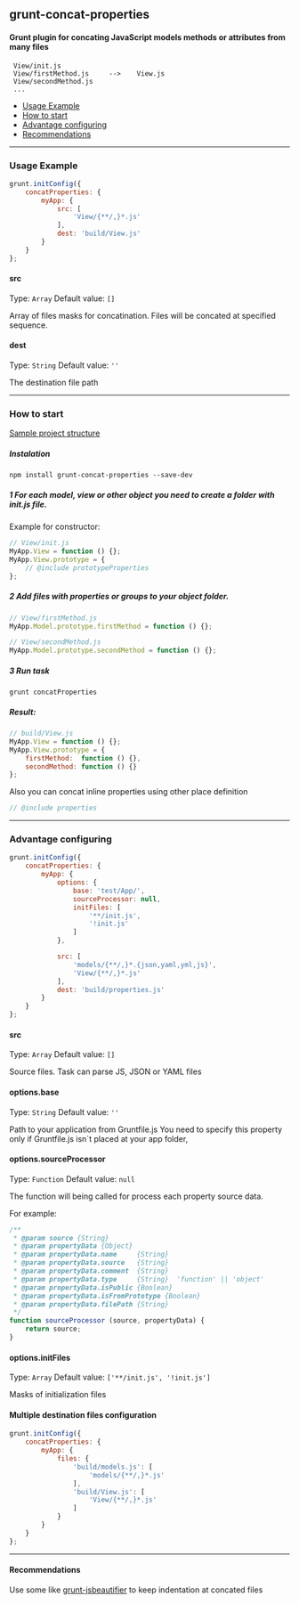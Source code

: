 ## grunt-concat-properties

#### Grunt plugin for concating JavaScript models methods or attributes from many files

```
 View/init.js
 View/firstMethod.js     -->    View.js
 View/secondMethod.js
 ...
```

* <a href="#usage-example">Usage Example</a>
* <a href="#how-to-start">How to start</a>
* <a href="#advantage-configuring">Advantage configuring</a>
* <a href="#recommendations">Recommendations</a>

___
### Usage Example

```js
grunt.initConfig({
    concatProperties: {
        myApp: {
            src: [
                'View/{**/,}*.js'
            ],
            dest: 'build/View.js'
        }
    }
};
```

#### src
Type: `Array`
Default value: `[]`

Array of files masks for concatination. Files will be concated at specified sequence.


#### dest
Type: `String`
Default value: `''`

The destination file path


___
### How to start
<a href="https://github.com/el-fuego/grunt-concat-properties/tree/master/test/App">Sample project structure</a>


##### Instalation

```shell
npm install grunt-concat-properties --save-dev
```

##### 1 For each model, view or other object you need to create a folder with init.js file.
Example for constructor:
```js
// View/init.js
MyApp.View = function () {};
MyApp.View.prototype = {
    // @include prototypeProperties
};
```

##### 2 Add files with properties or groups to your object folder.
```js
// View/firstMethod.js
MyApp.Model.prototype.firstMethod = function () {};
```

```js
// View/secondMethod.js
MyApp.Model.prototype.secondMethod = function () {};
```

##### 3 Run task
```shell
grunt concatProperties
```

##### Result:
```js
// build/View.js
MyApp.View = function () {};
MyApp.View.prototype = {
    firstMethod:  function () {},
    secondMethod: function () {}
};
```

Also you can concat inline properties using other place definition

```js
// @include properties
```



___
### Advantage configuring

```js
grunt.initConfig({
    concatProperties: {
        myApp: {
            options: {
                base: 'test/App/',
                sourceProcessor: null,
                initFiles: [
                    '**/init.js',
                    '!init.js'
                ]
            },

            src: [
                'models/{**/,}*.{json,yaml,yml,js}',
                'View/{**/,}*.js'
            ],
            dest: 'build/properties.js'
        }
    }
};
```

#### src
Type: `Array`
Default value: `[]`

Source files. Task can parse JS, JSON or YAML files


#### options.base
Type: `String`
Default value: `''`

Path to your application from Gruntfile.js
You need to specify this property only if Gruntfile.js isn`t placed at your app folder,

#### options.sourceProcessor
Type: `Function`
Default value: `null`

The function will being called for process each property source data.

For example:

```js
/**
 * @param source {String}
 * @param propertyData {Object}
 * @param propertyData.name     {String}
 * @param propertyData.source   {String}
 * @param propertyData.comment  {String}
 * @param propertyData.type     {String}  'function' || 'object'
 * @param propertyData.isPublic {Boolean}
 * @param propertyData.isFromPrototype {Boolean}
 * @param propertyData.filePath {String}
 */
function sourceProcessor (source, propertyData) {
    return source;
}
```


#### options.initFiles
Type: `Array`
Default value: `['**/init.js', '!init.js']`

Masks of initialization files


#### Multiple destination files configuration

```js
grunt.initConfig({
    concatProperties: {
        myApp: {
            files: {
                'build/models.js': [
                    'models/{**/,}*.js'
                ],
                'build/View.js': [
                    'View/{**/,}*.js'
                ]
            }
        }
    }
};
```


___
#### Recommendations
Use some like <a href="https://github.com/vkadam/grunt-jsbeautifier">grunt-jsbeautifier</a> to keep indentation at concated files

